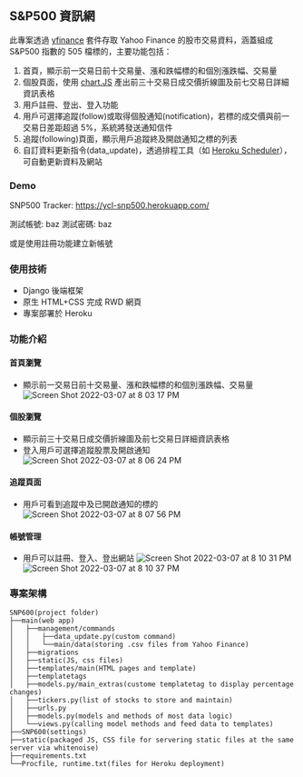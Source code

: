 ## S&P500 資訊網 ##

此專案透過 [yfinance](https://pypi.org/project/yfinance/) 套件存取 Yahoo Finance 的股市交易資料，涵蓋組成 S&P500 指數的 505 檔標的，主要功能包括：
1. 首頁，顯示前一交易日前十交易量、漲和跌幅標的和個別漲跌幅、交易量
2. 個股頁面，使用 [chart.JS](https://www.chartjs.org/) 產出前三十交易日成交價折線圖及前七交易日詳細資訊表格
3. 用戶註冊、登出、登入功能
4. 用戶可選擇追蹤(follow)或取得個股通知(notification)，若標的成交價與前一交易日差距超過 5%，系統將發送通知信件
5. 追蹤(following)頁面，顯示用戶追蹤終及開啟通知之標的列表
6. 自訂資料更新指令(data_update)，透過排程工具（如 [Heroku Scheduler](https://elements.heroku.com/addons/scheduler)），可自動更新資料及網站

### Demo ###
SNP500 Tracker: https://ycl-snp500.herokuapp.com/

測試帳號: baz
測試密碼: baz

或是使用註冊功能建立新帳號

### 使用技術 ### 
- Django 後端框架
- 原生 HTML+CSS 完成 RWD 網頁
- 專案部署於 Heroku

### 功能介紹 ### 
#### 首頁瀏覽 ####
- 顯示前一交易日前十交易量、漲和跌幅標的和個別漲跌幅、交易量
![Screen Shot 2022-03-07 at 8 03 17 PM](https://user-images.githubusercontent.com/81467494/157031133-8bc5cc4e-9e59-4421-a76b-b2cd1faf26f2.png)

#### 個股瀏覽 ####
- 顯示前三十交易日成交價折線圖及前七交易日詳細資訊表格
- 登入用戶可選擇追蹤股票及開啟通知
![Screen Shot 2022-03-07 at 8 06 24 PM](https://user-images.githubusercontent.com/81467494/157031855-a4cae4fd-a3b3-46ca-bcec-7bb2172b53df.png)

#### 追蹤頁面 ####
- 用戶可看到追蹤中及已開啟通知的標的
![Screen Shot 2022-03-07 at 8 07 56 PM](https://user-images.githubusercontent.com/81467494/157031968-dea39fe7-0f9f-4d9e-ac59-ea2f011e926c.png)

#### 帳號管理 ####
- 用戶可以註冊、登入、登出網站
![Screen Shot 2022-03-07 at 8 10 31 PM](https://user-images.githubusercontent.com/81467494/157032038-09073a18-4e4d-4d3a-b582-3c2d19c67b17.png)
![Screen Shot 2022-03-07 at 8 10 37 PM](https://user-images.githubusercontent.com/81467494/157032052-d3fb4e24-f7a3-4fdc-9fef-dcd3ca086043.png)

### 專案架構 ### 
```
SNP600(project folder)   
├──main(web app)  
│   ├──management/commands  
│   │   ├──data_update.py(custom command)  
│   │   └──main/data(storing .csv files from Yahoo Finance)  
│   ├──migrations  
│   ├──static(JS, css files)  
│   ├──templates/main(HTML pages and template)  
│   ├──templatetags  
│   ├──models.py/main_extras(custome templatetag to display percentage changes)  
│   ├──tickers.py(list of stocks to store and maintain)  
│   ├──urls.py  
│   ├──models.py(models and methods of most data logic)  
│   └──views.py(calling model methods and feed data to templates)  
├──SNP600(settings)  
├──static(packaged JS, CSS file for servering static files at the same server via whitenoise)  
├──requirements.txt  
└──Procfile, runtime.txt(files for Heroku deployment)  
```
